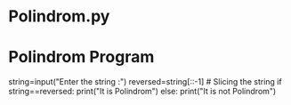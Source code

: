 # Polindrom.py

# Polindrom Program


string=input("Enter the string :")
reversed=string[::-1]                   # Slicing the string
if string==reversed:
    print("It is Polindrom")
else:
    print("It is not Polindrom")
